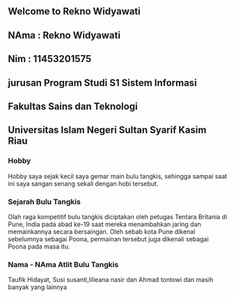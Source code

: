## Welcome to Rekno Widyawati

## NAma : Rekno Widyawati
## Nim  : 11453201575
  
## jurusan Program Studi S1 Sistem Informasi
## Fakultas Sains dan Teknologi
## Universitas Islam Negeri Sultan Syarif Kasim Riau


### Hobby 

Hobby saya sejak kecil saya gemar main bulu tangkis, sehingga sampai saat ini saya sangan senang sekali dengan hobi tersebut.

### Sejarah Bulu Tangkis
Olah raga kompetitif bulu tangkis diciptakan oleh petugas Tentara Britania di Pune, India pada abad ke-19 saat mereka menambahkan jaring dan memainkannya secara bersaingan. Oleh sebab kota Pune dikenal sebelumnya sebagai Poona, permainan tersebut juga dikenali sebagai Poona pada masa itu.

### Nama - NAma Atlit Bulu Tangkis
Taufik Hidayat, Susi susanti,lilieana nasir dan Ahmad tontowi dan masih banyak yang lainnya


```

 
